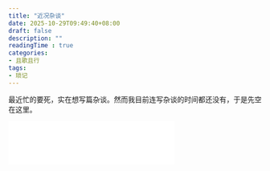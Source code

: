 ```yaml
---
title: "近况杂谈"
date: 2025-10-29T09:49:40+08:00
draft: false
description: ""
readingTime : true
categories:
- 且歌且行
tags:
- 琐记
---
```


最近忙的要死，实在想写篇杂谈。然而我目前连写杂谈的时间都还没有，于是先空在这里。

<iframe frameborder="no" border="0" marginwidth="0" marginheight="0" width=330 height=86 src="//music.163.com/outchain/player?type=2&id=1989506149&auto=1&height=66"></iframe>